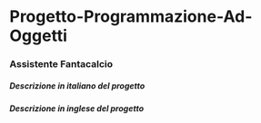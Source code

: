 # Progetto-Programmazione-Ad-Oggetti
### Assistente Fantacalcio
##### Descrizione in italiano del progetto
##### Descrizione in inglese del progetto
  
